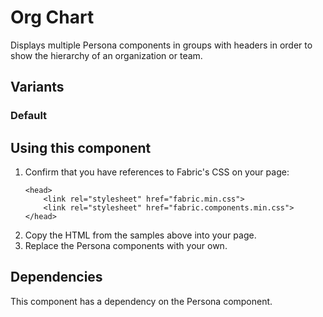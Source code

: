 # Org Chart
Displays multiple Persona components in groups with headers in order to show the hierarchy of an organization or team.

## Variants

### Default

<!---
{{> OrgChart props=OrgChartModels.basic}}
--->

## Using this component
1. Confirm that you have references to Fabric's CSS on your page:
    ```
    <head>
        <link rel="stylesheet" href="fabric.min.css">
        <link rel="stylesheet" href="fabric.components.min.css">
    </head>
    ```
2. Copy the HTML from the samples above into your page.
3. Replace the Persona components with your own.

## Dependencies
This component has a dependency on the Persona component.


